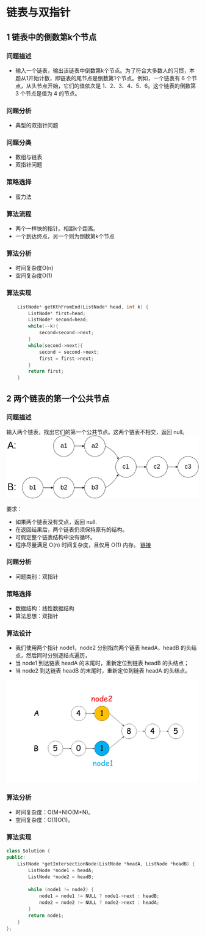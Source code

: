 # 链表与双指针


## 1 链表中的倒数第k个节点

### 问题描述

* 输入一个链表，输出该链表中倒数第k个节点。为了符合大多数人的习惯，本题从1开始计数，即链表的尾节点是倒数第1个节点。例如，一个链表有 6 个节点，从头节点开始，它们的值依次是 1、2、3、4、5、6。这个链表的倒数第 3 个节点是值为 4 的节点。

### 问题分析

* 典型的双指针问题

### 问题分类

* 数组与链表
* 双指针问题

### 策略选择

* 蛮力法

### 算法流程

* 两个一样快的指针。相距k个距离。
* 一个到达终点，另一个则为倒数第k个节点

### 算法分析
* 时间复杂度O(n)
* 空间复杂度O(1)

### 算法实现

```C++
    ListNode* getKthFromEnd(ListNode* head, int k) {
        ListNode* first=head;
        ListNode* second=head;
        while(--k){
            second=second->next;
        }
        while(second->next){
            second = second->next;
            first = first->next;
        }
        return first;
    }
```

## 2 两个链表的第一个公共节点

### 问题描述

输入两个链表，找出它们的第一个公共节点。这两个链表不相交，返回 null。
![](image/2021-03-26-21-18-15.png)

要求：
* 如果两个链表没有交点，返回 null.
* 在返回结果后，两个链表仍须保持原有的结构。
* 可假定整个链表结构中没有循环。
* 程序尽量满足 O(n) 时间复杂度，且仅用 O(1) 内存。
[链接](https://leetcode-cn.com/problems/liang-ge-lian-biao-de-di-yi-ge-gong-gong-jie-dian-lcof)
### 问题分析

* 问题类别：双指针
  
### 策略选择

* 数据结构：线性数据结构
* 算法思想：双指针

### 算法设计
* 我们使用两个指针 node1，node2 分别指向两个链表 headA，headB 的头结点，然后同时分别逐结点遍历，
* 当 node1 到达链表 headA 的末尾时，重新定位到链表 headB 的头结点；
* 当 node2 到达链表 headB 的末尾时，重新定位到链表 headA 的头结点。

![](image/2021-03-26-21-22-32.png)

### 算法分析

- 时间复杂度：O(M+N)O(M+N)。
- 空间复杂度：O(1)O(1)。

### 算法实现

```C++
class Solution {
public:
    ListNode *getIntersectionNode(ListNode *headA, ListNode *headB) {
        ListNode *node1 = headA;
        ListNode *node2 = headB;
        
        while (node1 != node2) {
            node1 = node1 != NULL ? node1->next : headB;
            node2 = node2 != NULL ? node2->next : headA;
        }
        return node1;
    }
};
```